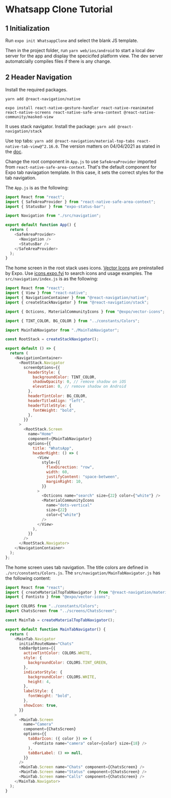 # Whatsapp Clone Tutorial

## 1 Initialization

Run `expo init WhatsappClone` and select the blank JS template.

Then in the project folder, run `yarn web/ios/android` to start a local dev server for the app and display the specicifed platform view. The dev server automatcially compiles files if there is any change.

## 2 Header Navigation

Install the required packages.

`yarn add @react-navigation/native`

`expo install react-native-gesture-handler react-native-reanimated react-native-screens react-native-safe-area-context @react-native-community/masked-view`

It uses stack navigator. Install the package: `yarn add @react-navigation/stack`

Use top tabs: `yarn add @react-navigation/material-top-tabs react-native-tab-view@^2.16.0`. The version matters on 04/04/2021 as stated in the [doc](https://reactnavigation.org/docs/material-top-tab-navigator/).

Change the root component in `App.js` to use `SafeAreaProvider` imported from `react-native-safe-area-context`. That's the default component for Expo tab naviagation template. In this case, it sets the correct styles for the tab navigation.

The `App.js` is as the following:

```js
import React from "react";
import { SafeAreaProvider } from "react-native-safe-area-context";
import { StatusBar } from "expo-status-bar";

import Navigation from "./src/navigation";

export default function App() {
  return (
    <SafeAreaProvider>
      <Navigation />
      <StatusBar />
    </SafeAreaProvider>
  );
}
```

The home screen in the root stack uses icons. [Vector Icons](https://docs.expo.io/guides/icons/) are preinstalled by Expo. Use [icons.expo.fyi](https://icons.expo.fyi/) to search icons and usage examples. The `src/navigation/index.js` is as the following:

```js
import React from "react";
import { View } from "react-native";
import { NavigationContainer } from "@react-navigation/native";
import { createStackNavigator } from "@react-navigation/stack";

import { Octicons, MaterialCommunityIcons } from "@expo/vector-icons";

import { TINT_COLOR, BG_COLOR } from "../constants/Colors";

import MainTabNavigator from "./MainTabNavigator";

const RootStack = createStackNavigator();

export default () => {
  return (
    <NavigationContainer>
      <RootStack.Navigator
        screenOptions={{
          headerStyle: {
            backgroundColor: TINT_COLOR,
            shadowOpacity: 0, // remove shadow on iOS
            elevation: 0, // remove shadow on Android
          },
          headerTintColor: BG_COLOR,
          headerTitleAlign: "left",
          headerTitleStyle: {
            fontWeight: "bold",
          },
        }}
      >
        <RootStack.Screen
          name="Home"
          component={MainTabNavigator}
          options={{
            title: "WhatsApp",
            headerRight: () => (
              <View
                style={{
                  flexDirection: "row",
                  width: 60,
                  justifyContent: "space-between",
                  marginRight: 10,
                }}
              >
                <Octicons name="search" size={22} color={"white"} />
                <MaterialCommunityIcons
                  name="dots-vertical"
                  size={22}
                  color={"white"}
                />
              </View>
            ),
          }}
        />
      </RootStack.Navigator>
    </NavigationContainer>
  );
};
```

The home screen uses tab navigation. The title colors are defined in `./src/constants/Colors.js`. The `src/navigation/MainTabNavigator.js` has the following content:

```js
import React from "react";
import { createMaterialTopTabNavigator } from "@react-navigation/material-top-tabs";
import { Fontisto } from "@expo/vector-icons";

import COLORS from "../constants/Colors";
import ChatsScreen from "../screens/ChatsScreen";

const MainTab = createMaterialTopTabNavigator();

export default function MainTabNavigator() {
  return (
    <MainTab.Navigator
      initialRouteName="Chats"
      tabBarOptions={{
        activeTintColor: COLORS.WHITE,
        style: {
          backgroundColor: COLORS.TINT_GREEN,
        },
        indicatorStyle: {
          backgroundColor: COLORS.WHITE,
          height: 4,
        },
        labelStyle: {
          fontWeight: "bold",
        },
        showIcon: true,
      }}
    >
      <MainTab.Screen
        name="Camera"
        component={ChatsScreen}
        options={{
          tabBarIcon: ({ color }) => (
            <Fontisto name="camera" color={color} size={18} />
          ),
          tabBarLabel: () => null,
        }}
      />
      <MainTab.Screen name="Chats" component={ChatsScreen} />
      <MainTab.Screen name="Status" component={ChatsScreen} />
      <MainTab.Screen name="Calls" component={ChatsScreen} />
    </MainTab.Navigator>
  );
}
```
